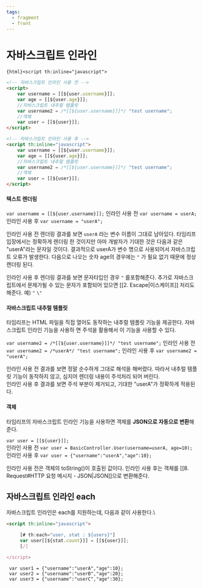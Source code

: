 ```yaml
---
tags:
  - fragment
  - front
---
```

# 자바스크립트 인라인

`{html}<script th:inline="javascript">`


~~~HTML
<!-- 자바스크립트 인라인 사용 전 -->  
<script>  
    var username = [[${user.username}]];  
    var age = [[${user.age}]];  
    //자바스크립트 내추럴 템플릿  
    var username2 = /*[[${user.username}]]*/ "test username";  
    //객체  
    var user = [[${user}]];  
</script>  

<!-- 자바스크립트 인라인 사용 후 -->   
<script th:inline="javascript">  
    var username = [[${user.username}]];  
    var age = [[${user.age}]];  
    //자바스크립트 내추럴 템플릿  
    var username2 = /*[[${user.username}]]*/ "test username";  
    //객체  
    var user = [[${user}]];  
</script>
~~~


#### 텍스트 렌더링
`var username = [[${user.username}]];`
인라인 사용 전 `var username = userA;` 
인라인 사용 후 `var username = "userA";`

인라인 사용 전 렌더링 결과를 보면 `userA` 라는 변수 이름이 그대로 남아있다. 
타임리프 입장에서는 정확하게 렌더링 한 것이지만 아마 개발자가 기대한 것은 다음과 같은 "userA"라는 문자일 것이다. 
결과적으로 userA가 변수 명으로 사용되어서 자바스크립트 오류가 발생한다. 
다음으로 나오는 숫자 age의 경우에는 `"` 가 필요 없기 때문에 정상 렌더링 된다.

인라인 사용 후 렌더링 결과를 보면 문자타입인 경우 `"` 를포함해준다.
추가로 자바스크립트에서 문제가될 수 있는 문자가 포함되어 있으면 [[2. Escape|이스케이프]] 처리도 해준다. 예) `"` `\"`

#### 자바스크립트 내추럴 템플릿 
타임리프는 HTML 파일을 직접 열어도 동작하는 내추럴 템플릿 기능을 제공한다. 
자바스크립트 인라인 기능을 사용하 면 주석을 활용해서 이 기능을 사용할 수 있다.

`var username2 = /*[[${user.username}]]*/ "test username";` 
인라인 사용 전 `var username2 = /*userA*/ "test username";`
인라인 사용 후 `var username2 = "userA";`

인라인 사용 전 결과를 보면 정말 순수하게 그대로 해석을 해버렸다. 
따라서 내추럴 템플릿 기능이 동작하지 않고, 심지어 렌더링 내용이 주석처리 되어 버린다.  
인라인 사용 후 결과를 보면 주석 부분이 제거되고, 기대한 "userA"가 정확하게 적용된다.

#### 객체 
타임리프의 자바스크립트 인라인 기능을 사용하면 객체를 **JSON으로 자동으로 변환**해준다.

`var user = [[${user}]];`  
인라인 사용 전 `var user = BasicController.User(username=userA, age=10);` 
인라인 사용 후 `var user = {"username":"userA","age":10};`

인라인 사용 전은 객체의 toString()이 호출된 값이다. 인라인 사용 후는 객체를 [[8. Request#HTTP 요청 메시지 - JSON|JSON]]으로 변환해준다.

## 자바스크립트 인라인 each  
자바스크립트 인라인은 each를 지원하는데, 다음과 같이 사용한다.\

~~~HTML
<script th:inline="javascript">

     [# th:each="user, stat : ${users}"]
     var user[[${stat.count}]] = [[${user}]];
     [/]

</script>
~~~

~~~
 var user1 = {"username":"userA","age":10};
 var user2 = {"username":"userB","age":20};
 var user3 = {"username":"userC","age":30};
~~~
